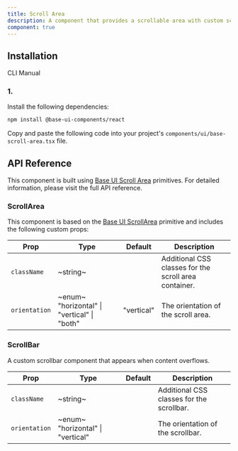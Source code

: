 ```yaml
---
title: Scroll Area
description: A component that provides a scrollable area with custom scrollbars, built with Base UI components.
component: true
---
```


## Installation

  CLI
  Manual

### 1. 
Install the following dependencies:

```bash
npm install @base-ui-components/react
```

Copy and paste the following code into your project's `components/ui/base-scroll-area.tsx` file.

## API Reference

This component is built using [Base UI Scroll Area](https://base-ui.com/react/components/scroll-area) primitives. For detailed information, please visit the full API reference.

### ScrollArea

This component is based on the [Base UI ScrollArea](https://base-ui.com/react/components/scroll-area) primitive and includes the following custom props:

| **Prop**      | **Type**                                                                 | **Default** | **Description**                                       |
| ------------- | ------------------------------------------------------------------------ | ----------- | ----------------------------------------------------- |
| `className`   | ~string~                                                                 |        | Additional CSS classes for the scroll area container. |
| `orientation` | ~enum~  "horizontal" \| "vertical" \| "both"  | "vertical"  | The orientation of the scroll area.                   |

### ScrollBar

A custom scrollbar component that appears when content overflows.

| **Prop**      | **Type**                                                       | **Default** | **Description**                           |
| ------------- | -------------------------------------------------------------- | ----------- | ----------------------------------------- |
| `className`   | ~string~                                                       |        | Additional CSS classes for the scrollbar. |
| `orientation` | ~enum~  "horizontal" \| "vertical"  |        | The orientation of the scrollbar.         |